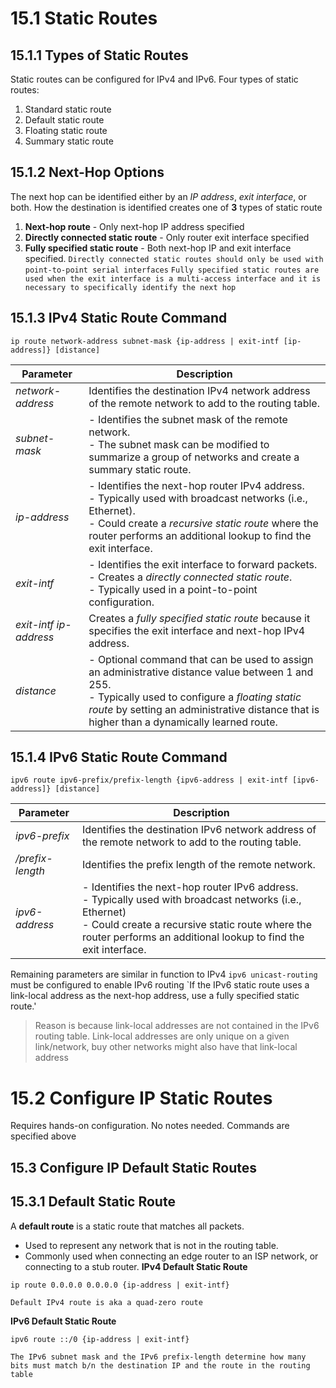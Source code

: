 # 15.1 Static Routes
## 15.1.1 Types of Static Routes
Static routes can be configured for IPv4 and IPv6.
Four types of static routes:
1. Standard static route
2. Default static route
3. Floating static route
4. Summary static route

## 15.1.2 Next-Hop Options
The next hop can be identified either by an *IP address*, *exit interface*, or both. How the destination is identified creates one of **3** types of static route
1. **Next-hop route** - Only next-hop IP address specified
2. **Directly connected static route** - Only router exit interface specified
3. **Fully specified static route** - Both next-hop IP and exit interface specified.
`Directly connected static routes should only be used with point-to-point serial interfaces`
`Fully specified static routes are used when the exit interface is a multi-access interface and it is necessary to specifically identify the next hop`
## 15.1.3 IPv4 Static Route Command
```shell
ip route network-address subnet-mask {ip-address | exit-intf [ip-address]} [distance]
```

|**Parameter**|**Description**|
|---|---|
|_network-address_|Identifies the destination IPv4 network address of the remote network to add to the routing table.|
|_subnet-mask_|- Identifies the subnet mask of the remote network.<br>- The subnet mask can be modified to summarize a group of networks and create a summary static route.|
|_ip-address_|- Identifies the next-hop router IPv4 address.<br>- Typically used with broadcast networks (i.e., Ethernet).<br>- Could create a *recursive static route*  where the router performs an additional lookup to find the exit interface. |
|_exit-intf_|- Identifies the exit interface to forward packets.<br>- Creates a *directly connected static route*.<br>- Typically used in a point-to-point configuration. |
|_exit-intf ip-address_|Creates a *fully specified static route*  because it specifies the exit interface and next-hop IPv4 address. |
|_distance_|- Optional command that can be used to assign an administrative distance value between 1 and 255.<br>- Typically used to configure a *floating static route* by setting an administrative distance that is higher than a dynamically learned route. |

## 15.1.4 IPv6 Static Route Command
```shell
ipv6 route ipv6-prefix/prefix-length {ipv6-address | exit-intf [ipv6-address]} [distance]
```

|**Parameter**|**Description**|
|---|---|
|_ipv6-prefix_|Identifies the destination IPv6 network address of the remote network to add to the routing table.|
|_/prefix-length_|Identifies the prefix length of the remote network.|
|_ipv6-address_|- Identifies the next-hop router IPv6 address.<br>- Typically used with broadcast networks (i.e., Ethernet)<br>- Could create a recursive static route where the router performs an additional lookup to find the exit interface.

Remaining parameters are similar in function to IPv4
`ipv6 unicast-routing` must be configured to enable IPv6 routing
`If the IPv6 static route uses a link-local address as the next-hop address, use a fully specified static route.'
> Reason is because link-local addresses are not contained in the IPv6 routing table. Link-local addresses are only unique on a given link/network, buy other networks might also have that link-local address

# 15.2 Configure IP Static Routes
Requires hands-on configuration. No notes needed. Commands are specified above

## 15.3 Configure IP Default Static Routes
## 15.3.1 Default Static Route
A **default route** is a static route that matches all packets. 
- Used to represent any network that is not in the routing table. 
- Commonly used when connecting an edge router to an ISP network, or connecting to a stub router.
**IPv4 Default Static Route**
```shell
ip route 0.0.0.0 0.0.0.0 {ip-address | exit-intf}
```
`Default IPv4 route is aka a quad-zero route`

**IPv6 Default Static Route**
```shell
ipv6 route ::/0 {ip-address | exit-intf}
```

`The IPv6 subnet mask and the IPv6 prefix-length determine how many bits must match b/n the destination IP and the route in the routing table`